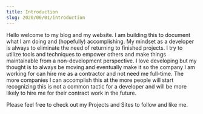 ```yaml
---
title: Introduction
slug: 2020/06/01/introduction
---
```


Hello welcome to my blog and my website.  I am building this to document what I am doing and (hopefully) accomplishing.  My mindset as a developer is always to eliminate the need of returning to finished projects.  I try to utilize tools and techniques to empower others and make things maintainable from a non-development perspective.  I love developing but my thought is to always be moving and eventually make it so the company I am working for can hire me as a contractor and not need me full-time.  The more companies I can accomplish this at the more people will start recognizing this is not a common tactic for a developer and will be more likely to hire me for their contract work in the future.

Please feel free to check out my Projects and Sites to follow and like me.
